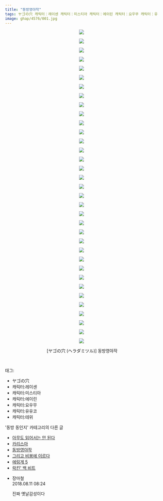 ```yaml
---
title: "동방영야작"
tags: ヤゴの穴 캐릭터：레이센 캐릭터：미스티아 캐릭터：에이린 캐릭터：요우무 캐릭터：유유코 캐릭터：테위 ヘラダミツル 동방_동인지
image: ghap/4576/001.jpg
---
```

<div class="article">
<p style="text-align: center; clear: none; float: none;"><img src="{{ site.nasurl }}/ghap/4576/001.jpg"/></p>
<p style="text-align: center; clear: none; float: none;"><img src="{{ site.nasurl }}/ghap/4576/002.jpg"/></p>
<p style="text-align: center; clear: none; float: none;"><img src="{{ site.nasurl }}/ghap/4576/003.jpg"/></p>
<p style="text-align: center; clear: none; float: none;"><img src="{{ site.nasurl }}/ghap/4576/004.jpg"/></p>
<p style="text-align: center; clear: none; float: none;"><img src="{{ site.nasurl }}/ghap/4576/005.jpg"/></p>
<p style="text-align: center; clear: none; float: none;"><img src="{{ site.nasurl }}/ghap/4576/006.jpg"/></p>
<p style="text-align: center; clear: none; float: none;"><img src="{{ site.nasurl }}/ghap/4576/007.jpg"/></p>
<p style="text-align: center; clear: none; float: none;"><img src="{{ site.nasurl }}/ghap/4576/008.jpg"/></p>
<p style="text-align: center; clear: none; float: none;"><img src="{{ site.nasurl }}/ghap/4576/009.jpg"/></p>
<p style="text-align: center; clear: none; float: none;"><img src="{{ site.nasurl }}/ghap/4576/010.jpg"/></p>
<p style="text-align: center; clear: none; float: none;"><img src="{{ site.nasurl }}/ghap/4576/011.jpg"/></p>
<p style="text-align: center; clear: none; float: none;"><img src="{{ site.nasurl }}/ghap/4576/012.jpg"/></p>
<p style="text-align: center; clear: none; float: none;"><img src="{{ site.nasurl }}/ghap/4576/013.jpg"/></p>
<p style="text-align: center; clear: none; float: none;"><img src="{{ site.nasurl }}/ghap/4576/014.jpg"/></p>
<p style="text-align: center; clear: none; float: none;"><img src="{{ site.nasurl }}/ghap/4576/015.jpg"/></p>
<p style="text-align: center; clear: none; float: none;"><img src="{{ site.nasurl }}/ghap/4576/016.jpg"/></p>
<p style="text-align: center; clear: none; float: none;"><img src="{{ site.nasurl }}/ghap/4576/017.jpg"/></p>
<p style="text-align: center; clear: none; float: none;"><img src="{{ site.nasurl }}/ghap/4576/018.jpg"/></p>
<p style="text-align: center; clear: none; float: none;"><img src="{{ site.nasurl }}/ghap/4576/019.jpg"/></p>
<p style="text-align: center; clear: none; float: none;"><img src="{{ site.nasurl }}/ghap/4576/020.jpg"/></p>
<p style="text-align: center; clear: none; float: none;"><img src="{{ site.nasurl }}/ghap/4576/021.jpg"/></p>
<p style="text-align: center; clear: none; float: none;"><img src="{{ site.nasurl }}/ghap/4576/022.jpg"/></p>
<p style="text-align: center; clear: none; float: none;"><img src="{{ site.nasurl }}/ghap/4576/023.jpg"/></p>
<p style="text-align: center; clear: none; float: none;"><img src="{{ site.nasurl }}/ghap/4576/024.jpg"/></p>
<p style="text-align: center; clear: none; float: none;"><img src="{{ site.nasurl }}/ghap/4576/025.jpg"/></p>
<p style="text-align: center; clear: none; float: none;"><img src="{{ site.nasurl }}/ghap/4576/026.jpg"/></p>
<p style="text-align: center; clear: none; float: none;"><img src="{{ site.nasurl }}/ghap/4576/027.jpg"/></p>
<p style="text-align: center; clear: none; float: none;"><img src="{{ site.nasurl }}/ghap/4576/028.jpg"/></p>
<p style="text-align: center; clear: none; float: none;"><img src="{{ site.nasurl }}/ghap/4576/029.jpg"/></p>
<p style="text-align: center; clear: none; float: none;"><img src="{{ site.nasurl }}/ghap/4576/030.jpg"/></p>
<p style="text-align: center; clear: none; float: none;"><img src="{{ site.nasurl }}/ghap/4576/031.jpg"/></p>
<p style="text-align: center; clear: none; float: none;"><img src="{{ site.nasurl }}/ghap/4576/032.jpg"/></p>
<p style="text-align: center; clear: none; float: none;"><img src="{{ site.nasurl }}/ghap/4576/033.jpg"/></p>
<p style="text-align: center; clear: none; float: none;"><img src="{{ site.nasurl }}/ghap/4576/034.jpg"/></p>
<p style="text-align: center; clear: none; float: none;"><img src="{{ site.nasurl }}/ghap/4576/035.jpg"/></p>
<p style="text-align: center; clear: none; float: none;"> [ヤゴの穴 (ヘラダミツル)] 동방영야작</p>
<p><br/></p>
</div><div class="tagTrail">
<p>태그: </p>
<ul>
<li>ヤゴの穴</li>
<li>캐릭터:레이센</li>
<li>캐릭터:미스티아</li>
<li>캐릭터:에이린</li>
<li>캐릭터:요우무</li>
<li>캐릭터:유유코</li>
<li>캐릭터:테위</li>
</ul>
</div><div class="another">
<p>'동방 동인지' 카테고리의 다른 글</p>
<ul>
<li><a href="/2018-08-11-ghap_4578">아무도 읽어서는 안 된다</a></li>
<li><a href="/2018-08-11-ghap_4577">카리스마</a></li>
<li><a href="/2018-08-11-ghap_4576">동방영야작</a></li>
<li><a href="/2018-08-05-ghap_4573">그리고 비봉에 이르다</a></li>
<li><a href="/2018-08-05-ghap_4572">에링게 5</a></li>
<li><a href="/2018-08-05-ghap_4571">락킨' 백 비트</a></li>
</ul>
</div><div class="cb_module cb_fluid">
<div class="cb_wrt cb_profile">
<div class="comment">
<ul>
<li class="cb_thumb_off" id="comment15305788">
<div class="cb_comment_area">
<div class="cb_info_area">
<div class="cb_section">
<span class="cb_nick_name">장마철</span>
</div>
<div class="cb_section">
<span class="cb_date">2018.08.11 08:24 </span>
</div>
</div>
<div class="cb_dsc_comment">
<p class="cb_dsc">
											진짜 옛날감성이다
										</p>
</div>
</div></li>
</ul>
</div>
</div><!-- commentList close -->
</div>
